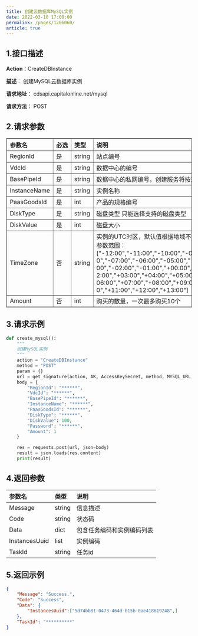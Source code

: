 ```yaml
---
title: 创建云数据库MySQL实例
date: 2022-03-10 17:00:00
permalink: /pages/1206060/
article: true
---
```



## 1.接口描述

**Action**：CreateDBInstance

**描述**： 创建MySQL云数据库实例

**请求地址**： cdsapi.capitalonline.net/mysql

**请求方法**： POST

## 2.请求参数

<table style="width:100% !important;word-break:keep-all;white-space:nowrap;" border="1" cellpadding="2" cellspacing="1">
	<thead align="left">
        <tr>
        	<th>参数名</th>
            <th>必选</th>
            <th>类型</th>
            <th>说明</th>
        </tr>
	</thead>
    <tbody align="left">
        <tr>
        	<td>RegionId</td>
            <td>是</td>
            <td>string</td>
            <td>站点编号</td>
        </tr>
        <tr>
        	<td>VdcId</td>
            <td>是</td>
            <td>string</td>
            <td>数据中心的编号</td>
        </tr>
        <tr>
        	<td>BasePipeId</td>
            <td>是</td>
            <td>string</td>
            <td>数据中心的私网编号，创建服务将按这个私网分配IP</td>
        </tr>
        <tr>
        	<td>InstanceName</td>
            <td>是</td>
            <td>string</td>
            <td>实例名称</td>
        </tr>
        <tr>
        	<td>PaasGoodsId</td>
            <td>是</td>
            <td>int</td>
            <td>产品的规格编号</td>
        </tr>
        <tr>
        	<td>DiskType</td>
            <td>是</td>
            <td>string</td>
            <td>磁盘类型 只能选择支持的磁盘类型</td>
        </tr>
        <tr>
        	<td>DiskValue</td>
            <td>是</td>
            <td>int</td>
            <td>磁盘大小</td>
        </tr>
        <tr>
        	<td>TimeZone</td>
            <td>否</td>
            <td>string</td>
            <td style="word-wrap: break-word;word-break:break-all;white-space:normal;">实例的UTC时区，默认值根据地域不同变化，输入参数范围：</br>["-12:00","-11:00","-10:00","-09:00","-08:00","-07:00","-06:00","-05:00","-04:00","-03:00","-02:00","-01:00","+00:00","+01:00","+02:00","+03:00","+04:00","+05:00","+05:30","+06:00","+07:00","+08:00","+09:00","+10:00","+11:00","+12:00","+13:00"]
            </td>
        </tr>
        <tr>
        	<td>Amount</td>
            <td>否</td>
            <td>int</td>
            <td>购买的数量，一次最多购买10个</td>
        </tr>
	</tbody>
</table>

## 3.请求示例

```python
def create_mysql():
    """
    创建MySQL实例
    """
    action = "CreateDBInstance"
    method = "POST"
    param = {}
    url = get_signature(action, AK, AccessKeySecret, method, MYSQL_URL, param=param)
    body = {
        "RegionId": "******",
        "VdcId": "******",
        "BasePipeId": "******",
        "InstanceName": "******",
        "PaasGoodsId": "******",
        "DiskType": "******",
        "DiskValue": 100,
        "Password": "******",
        "Amount": 1
    }

    res = requests.post(url, json=body)
    result = json.loads(res.content)
    print(result)
```

## 4.返回参数

| 参数名        | 类型   | 说明                       |
| :------------ | :----- | :------------------------- |
| Message       | string | 信息描述                   |
| Code          | string | 状态码                     |
| Data          | dict   | 包含任务编码和实例编码列表 |
| InstancesUuid | list   | 实例编码                   |
| TaskId        | string | 任务id                     |

## 5.返回示例

```json
{
    "Message": "Success.",
    "Code": "Success",
    "Data": {
        "InstancesUuid":["5d74bb81-0473-464d-b15b-0ae418619248",]
    },
    "TaskId": "**********"
}
```

